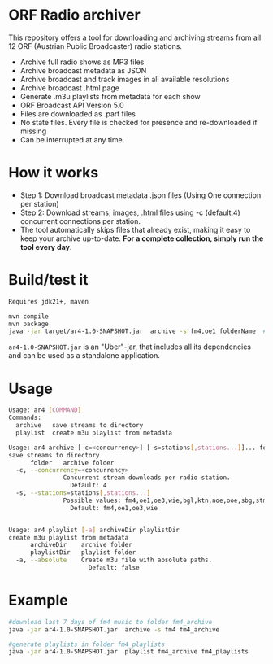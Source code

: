 # ORF Radio archiver
This repository offers a tool for downloading and archiving streams from all 12 ORF (Austrian Public Broadcaster) radio stations.


* Archive full radio shows as MP3 files
* Archive broadcast metadata as JSON
* Archive broadcast and track images in all available resolutions
* Archive broadcast .html page
* Generate .m3u playlists from metadata for each show
* ORF Broadcast API Version 5.0
* Files are downloaded as .part files
* No state files. Every file is checked for presence and re-downloaded if missing
* Can be interrupted at any time.

# How it works
* Step 1: Download broadcast metadata .json files (Using One connection per station)
* Step 2: Download streams, images, .html files using -c (default:4) concurrent connections per station.
* The tool automatically skips files that already exist, making it easy to keep your archive up-to-date. **For a complete collection, simply run the tool every day**.


# Build/test it

```sh
Requires jdk21+, maven

mvn compile
mvn package
java -jar target/ar4-1.0-SNAPSHOT.jar  archive -s fm4,oe1 folderName  #save fm4,oe1 archive to folder folderName
```
`ar4-1.0-SNAPSHOT.jar` is an "Uber"-jar, that includes all its dependencies and can be used as a standalone application.

# Usage
```sh
Usage: ar4 [COMMAND]
Commands:
  archive   save streams to directory
  playlist  create m3u playlist from metadata

Usage: ar4 archive [-c=<concurrency>] [-s=stations[,stations...]]... folder
save streams to directory
      folder   archive folder
  -c, --concurrency=<concurrency>
               Concurrent stream downloads per radio station.
                 Default: 4
  -s, --stations=stations[,stations...]
               Possible values: fm4,oe1,oe3,wie,bgl,ktn,noe,ooe,sbg,stm,tir,vbg
                 Default: fm4,oe1,oe3,wie


Usage: ar4 playlist [-a] archiveDir playlistDir
create m3u playlist from metadata
      archiveDir    archive folder
      playlistDir   playlist folder
  -a, --absolute    Create m3u file with absolute paths.
                      Default: false
```

# Example
```sh
#download last 7 days of fm4 music to folder fm4_archive
java -jar ar4-1.0-SNAPSHOT.jar  archive -s fm4 fm4_archive

#generate playlists in folder fm4_playlists
java -jar ar4-1.0-SNAPSHOT.jar  playlist fm4_archive fm4_playlists
```

